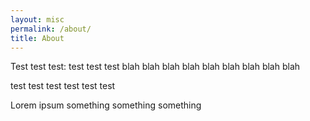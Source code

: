 ```yaml
---
layout: misc
permalink: /about/
title: About
---
```

Test test test: test test test
blah blah blah blah blah blah
blah blah blah

test test test
test test test

Lorem ipsum something something something
